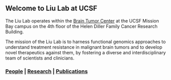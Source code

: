 ## Welcome to Liu Lab at UCSF

The Liu Lab operates within the [Brain Tumor Center](https://braintumorcenter.ucsf.edu/research) at the UCSF Mission Bay campus on the 4th floor of the  Helen Diller Family Cancer Research Building. 

The mission of the Liu Lab is to harness functional genomics approaches to understand treatment resistance in malignant brain tumors and to develop novel therapeutics against them, by fostering a diverse and interdisciplinary team of scientists and clinicians.  

### [People](people.md) | [Research](research.md) | [Publications](publications.md)
